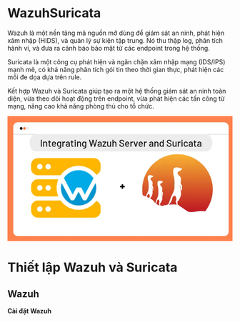 # WazuhSuricata
Wazuh là một nền tảng mã nguồn mở dùng để giám sát an ninh, phát hiện xâm nhập (HIDS), và quản lý sự kiện tập trung. Nó thu thập log, phân tích hành vi, và đưa ra cảnh báo bảo mật từ các endpoint trong hệ thống.

Suricata là một công cụ phát hiện và ngăn chặn xâm nhập mạng (IDS/IPS) mạnh mẽ, có khả năng phân tích gói tin theo thời gian thực, phát hiện các mối đe dọa dựa trên rule.

Kết hợp Wazuh và Suricata giúp tạo ra một hệ thống giám sát an ninh toàn diện, vừa theo dõi hoạt động trên endpoint, vừa phát hiện các tấn công từ mạng, nâng cao khả năng phòng thủ cho tổ chức.

![Wazuh + Suricata](Image/integrate-wazuh-with-suricata.jpg)

# Thiết lập Wazuh và Suricata
## Wazuh
__Cài đặt Wazuh__

